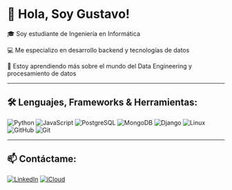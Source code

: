 # 👋 Hola, Soy Gustavo! 

🎓 Soy estudiante de Ingeniería en Informática 

💻 Me especializo en desarrollo backend y tecnologías de datos

🌱 Estoy aprendiendo más sobre el mundo del Data Engineering y procesamiento de datos

---

## 🛠️ Lenguajes, Frameworks & Herramientas:

![Python](https://img.shields.io/badge/Python-3670A0?style=for-the-badge&logo=python&logoColor=ffdd54)
![JavaScript](https://img.shields.io/badge/JavaScript-F7DF1E?style=for-the-badge&logo=javascript&logoColor=black)
![PostgreSQL](https://img.shields.io/badge/PostgreSQL-316192?style=for-the-badge&logo=postgresql&logoColor=white)
![MongoDB](https://img.shields.io/badge/MongoDB-4EA94B?style=for-the-badge&logo=mongodb&logoColor=white)
![Django](https://img.shields.io/badge/Django-092E20?style=for-the-badge&logo=django&logoColor=white)
![Linux](https://img.shields.io/badge/Linux-FCC624?style=for-the-badge&logo=linux&logoColor=black)
![GitHub](https://img.shields.io/badge/GitHub-100000?style=for-the-badge&logo=github&logoColor=white)
![Git](https://img.shields.io/badge/Git-F05032?style=for-the-badge&logo=git&logoColor=white)

---

## 📫 Contáctame:

[![LinkedIn](https://img.shields.io/badge/LinkedIn-blue?style=for-the-badge&logo=linkedin&logoColor=white)](https://www.linkedin.com/in/gustavomu%C3%B1ozdev)
[![iCloud](https://img.shields.io/badge/iCloud-000000?style=for-the-badge&logo=apple&logoColor=white)](mailto:gustavo.munoz23@icloud.com)


